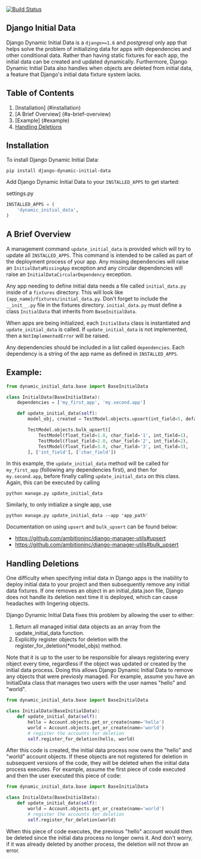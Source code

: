 [![Build Status](https://travis-ci.org/ambitioninc/django-dynamic-initial-data.png)](https://travis-ci.org/ambitioninc/django-dynamic-initial-data)

## Django Initial Data

Django Dynamic Initial Data is a `django>=1.6` and *postgresql* only app that helps solve the problem of initializing data for apps with
dependencies and other conditional data. Rather than having static fixtures for each app, the initial data
can be created and updated dynamically. Furthermore, Django Dynamic Initial Data also handles when objects are
deleted from initial data, a feature that Django's initial data fixture system lacks.

## Table of Contents

1. [Installation] (#installation)
2. [A Brief Overview] (#a-brief-overview)
3. [Example] (#example)
4. [Handling Deletions](#handling-deletions)

## Installation
To install Django Dynamic Initial Data:

```shell
pip install django-dynamic-initial-data
```

Add Django Dynamic Initial Data to your `INSTALLED_APPS` to get started:

settings.py
```python
INSTALLED_APPS = (
    'dynamic_initial_data',
)
```

## A Brief Overview

A management command `update_initial_data` is provided which will try to update all `INSTALLED_APPS`. This
command is intended to be called as part of the deployment process of your app. Any missing dependencies
will raise an `InitialDataMissingApp` exception and any circular dependencies will raise an
`InitialDataCircularDependency` exception.

Any app needing to define initial data needs a file called `initial_data.py` inside of a `fixtures`
directory. This will look like `{app_name}/fixtures/initial_data.py`. Don't forget to include
the `__init__.py` file in the fixtures directory. `initial_data.py` must define a class `InitialData`
that inherits from `BaseInitialData`.

When apps are being initialized, each `InitialData` class is instantiated and `update_initial_data` is called.
If `update_initial_data` is not implemented, then a `NotImplementedError` will be raised.

Any dependencies should be included in a list called `dependencies`. Each dependency is a string
of the app name as defined in `INSTALLED_APPS`.

## Example:

```python
from dynamic_initial_data.base import BaseInitialData

class InitialData(BaseInitialData):
    dependencies = ['my_first_app', 'my.second.app']

    def update_initial_data(self):
        model_obj, created = TestModel.objects.upsert(int_field=5, defaults={'float_field': 2.0})

        TestModel.objects.bulk_upsert([
            TestModel(float_field=1.0, char_field='1', int_field=1),
            TestModel(float_field=2.0, char_field='2', int_field=2),
            TestModel(float_field=3.0, char_field='3', int_field=3),
        ], ['int_field'], ['char_field'])
```
In this example, the `update_initial_data` method will be called for `my_first_app` (following any dependencies first),
and then for `my.second.app`, before finally calling `update_initial_data` on this class. Again, this can be executed by calling

```
python manage.py update_initial_data
```

Similarly, to only initialize a single app, use

```
python manage.py update_initial_data --app 'app_path'
```

Documentation on using `upsert` and `bulk_upsert` can be found below:
- https://github.com/ambitioninc/django-manager-utils#upsert
- https://github.com/ambitioninc/django-manager-utils#bulk_upsert

## Handling Deletions
One difficulty when specifying initial data in Django apps is the inability to deploy initial data to your project and then subsequently remove any initial data fixtures. If one removes an object in an initial_data.json file, Django does not handle its deletion next time it is deployed, which can cause headaches with lingering objects.

Django Dynamic Initial Data fixes this problem by allowing the user to either:

1. Return all managed initial data objects as an array from the update_initial_data function.
2. Explicitly register objects for deletion with the register_for_deletion(*model_objs) method.

Note that it is up to the user to be responsible for always registering every object every time, regardless if the object was updated or created by the initial data process. Doing this allows Django Dynamic Initial Data to remove any objects that were previosly managed. For example, assume you have an InitialData class that manages two users with the user names "hello" and "world".

```python
from dynamic_initial_data.base import BaseInitialData

class InitialData(BaseInitialData):
    def update_initial_data(self):
        hello = Account.objects.get_or_create(name='hello')
        world = Account.objects.get_or_create(name='world')
        # register the accounts for deletion
        self.register_for_deletion(hello, world)
```

After this code is created, the initial data process now owns the "hello" and "world" account objects. If these objects are not registered for deletion in subsequent versions of the code, they will be deleted when the initial data process executes. For example, assume the first piece of code executed and then the user executed this piece of code:

```python
from dynamic_initial_data.base import BaseInitialData

class InitialData(BaseInitialData):
    def update_initial_data(self):
        world = Account.objects.get_or_create(name='world')
        # register the accounts for deletion
        self.register_for_deletion(world)
```

When this piece of code executes, the previous "hello" account would then be deleted since the initial data process no longer owns it. And don't worry, if it was already deleted by another process, the deletion will not throw an error.